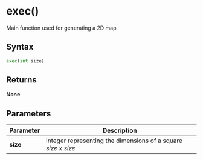 # exec()
Main function used for generating a 2D map

## Syntax
```python
exec(int size)
```

## Returns
**None**

## Parameters
|Parameter      |Description                                                            |
|---------------|-----------------------------------------------------------------------|
|**size**   |Integer representing the dimensions of a square *size x size*|
